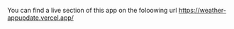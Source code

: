 You can find a live section of this app on the foloowing url       https://weather-appupdate.vercel.app/
